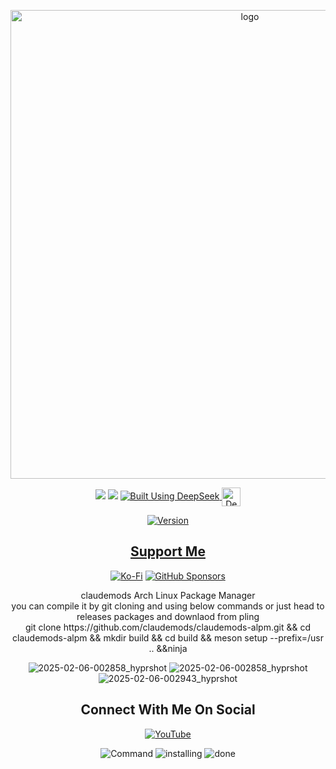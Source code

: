 <p align="center">
    <img width="750" src="https://i.postimg.cc/mg0GdzxN/claudemods-alpm-2-18-2025.png" alt="logo">
</p>

<div align="center">

  <a href="https://www.linux.org" target="_blank"><img src="https://img.shields.io/badge/OS-Linux-e06c75?style=for-the-badge&logo=linux" /></a>
	<a href="https://archlinux.org" target="_blank"><img src="https://img.shields.io/badge/DISTRO-Arch-56b6c2?style=for-the-badge&logo=arch-linux" /></a>
  </a>
  <a href="https://chat.deepseek.com/" target="_blank">
  <img src="https://img.shields.io/badge/Built_Using-DeepSeek-4D6BFE?style=for-the-badge&logo=deepseek&logoColor=4D6BFE" alt="Built Using DeepSeek">
  <img src="https://i.postimg.cc/ydBbyvRt/Deepseek.jpg" alt="DeepSeek Logo" style="height: 30px; vertical-align: middle;">
</a>

<div align="center">

[![Version](https://img.shields.io/github/v/release/claudemods/claudemods-multi-iso-konsole-script?color=FFD700&label=Latest%20Release&style=for-the-badge)](https://github.com/claudemods/claudemods-multi-iso-konsole-script/releases/tag/v1.06.1-Final-05-02-2025)


</div>


## [ Support Me ](https://www.paypal.com/paypalme/claudemods?country.x=GB&locale)


</div>
<div align="center">

[![Ko-Fi](https://img.shields.io/badge/Ko--fi-F16061?style=for-the-badge&label=claudemods&color=3399FF&Linux&logo=ko-fi&logoColor=white)](https://ko-fi.com/claudemods)
[![GitHub Sponsors](https://img.shields.io/badge/sponsor-30363D?style=for-the-badge&label=claudemods&color=A836FF&logo=GitHub-Sponsors&logoColor=#white)](https://github.com/sponsors/claudemods)</div>

<div align="center">
claudemods Arch Linux Package Manager
	<div align="center">
you can compile it by git cloning and using below commands or just head to releases packages and downlaod from pling
<div align="center">
git clone https://github.com/claudemods/claudemods-alpm.git && cd claudemods-alpm && mkdir build && cd build && meson setup --prefix=/usr .. &&ninja







![2025-02-06-002858_hyprshot](https://github.com/user-attachments/assets/0573af1b-5121-429e-90a3-528c7447f7e6)
![2025-02-06-002858_hyprshot](https://github.com/user-attachments/assets/366d9cb4-3957-4cf0-ab99-e4e4d2df051b)
![2025-02-06-002943_hyprshot](https://github.com/user-attachments/assets/fb9bdd6d-2721-4ad6-9d92-961a72697ce7)




<div align="center">

<h2 align="center"> Connect With Me On Social </h2>

<div align="center">

[![YouTube](https://img.shields.io/youtube/channel/subscribers/UC6OgAhBq7Ocb5g1bQfVSd0Q?color=ff0000&label=Youtube&logo=youtube&style=palstic)](https://youtube.com/@claudemods)


</div>

<div align="center">

</div>


















![Command](https://github.com/user-attachments/assets/10c9f172-1f5e-45e1-9768-530ec26490d5)
![installing](https://github.com/user-attachments/assets/a91c645e-7d58-474d-b749-55df6d90cbaa)
![done](https://github.com/user-attachments/assets/e3113cf0-87e2-4077-a4e4-9ac6701bdb42)




